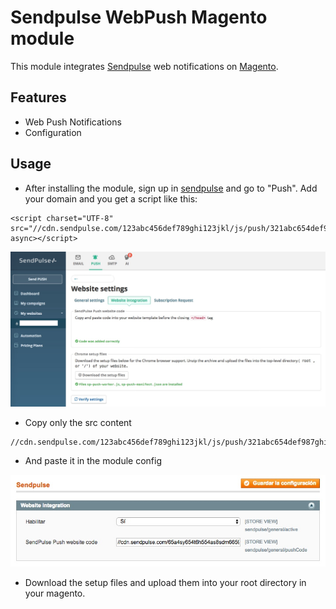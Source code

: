 # Sendpulse WebPush Magento module

This module integrates [Sendpulse](https://sendpulse.com/) web notifications on [Magento](https://magento.com/).

## Features

  * Web Push Notifications
  * Configuration

## Usage
  * After installing the module, sign up in [sendpulse](https://sendpulse.com/) and go to "Push". Add your domain and you get a script like this:
  ```
  <script charset="UTF-8" src="//cdn.sendpulse.com/123abc456def789ghi123jkl/js/push/321abc654def987ghi321jkl.js" async></script>
  ```
  
  ![Screenshot](configSendpulse.png)
  
  * Copy only the src content
  ```
  //cdn.sendpulse.com/123abc456def789ghi123jkl/js/push/321abc654def987ghi321jkl.js
  ```
  * And paste it in the module config
  
  ![Screenshot](configMagento.jpeg)
  
  * Download the setup files and upload them into your root directory in your magento.
  
  